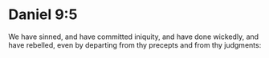 # Daniel 9:5

We have sinned, and have committed iniquity, and have done wickedly, and have rebelled, even by departing from thy precepts and from thy judgments:
